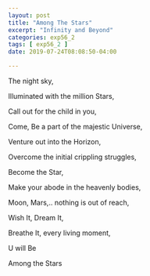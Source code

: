 ```yaml
---
layout: post
title: "Among The Stars"
excerpt: "Infinity and Beyond"
categories: exp56_2
tags: [ exp56_2 ]
date: 2019-07-24T08:08:50-04:00

---
```


The night sky,

Illuminated with the million Stars,

Call out for the child in you,

Come, Be a part of the majestic Universe,

Venture out into the Horizon,

Overcome the initial crippling struggles,

Become the Star,

Make your abode in the heavenly bodies,

Moon, Mars,.. nothing is out of reach,

Wish It, Dream It,

Breathe It, every living moment,

U will Be

Among the Stars
